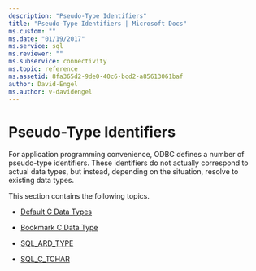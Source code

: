 ```yaml
---
description: "Pseudo-Type Identifiers"
title: "Pseudo-Type Identifiers | Microsoft Docs"
ms.custom: ""
ms.date: "01/19/2017"
ms.service: sql
ms.reviewer: ""
ms.subservice: connectivity
ms.topic: reference
ms.assetid: 8fa365d2-9de0-40c6-bcd2-a85613061baf
author: David-Engel
ms.author: v-davidengel
---
```

# Pseudo-Type Identifiers
For application programming convenience, ODBC defines a number of pseudo-type identifiers. These identifiers do not actually correspond to actual data types, but instead, depending on the situation, resolve to existing data types.  
  
 This section contains the following topics.  
  
-   [Default C Data Types](../../../odbc/reference/appendixes/default-c-data-types.md)  
  
-   [Bookmark C Data Type](../../../odbc/reference/appendixes/bookmark-c-data-type.md)  
  
-   [SQL_ARD_TYPE](../../../odbc/reference/appendixes/sql-ard-type.md)  
  
-   [SQL_C_TCHAR](../../../odbc/reference/appendixes/sql-c-tchar.md)
